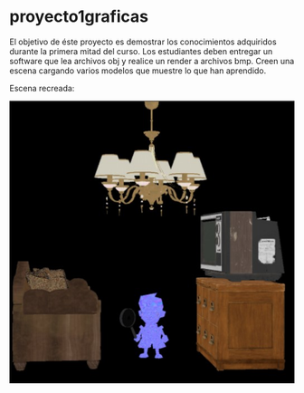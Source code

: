 # proyecto1graficas
El objetivo de éste proyecto es demostrar los conocimientos adquiridos durante la primera mitad del curso.
Los estudiantes deben entregar un software que lea archivos obj y realice un render a archivos bmp. Creen una escena cargando varios modelos que muestre lo que han aprendido.

Escena recreada:


 ![Screenshot](gabriel.jpg)
